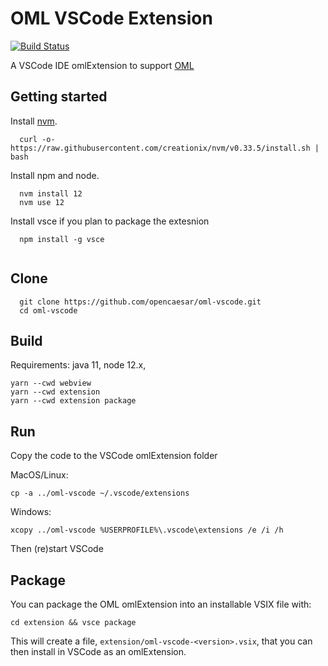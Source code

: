 # OML VSCode Extension

[![Build Status](https://travis-ci.org/opencaesar/oml-vscode.svg?branch=master)](https://travis-ci.org/opencaesar/oml-vscode)

A VSCode IDE omlExtension to support [OML](https://opencaesar.github.io/oml-spec)

## Getting started

Install [nvm](https://github.com/creationix/nvm#install-script).

```shell
  curl -o- https://raw.githubusercontent.com/creationix/nvm/v0.33.5/install.sh | bash
```

Install npm and node.

```shell
  nvm install 12
  nvm use 12
```

Install vsce if you plan to package the extesnion
```shell
  npm install -g vsce
  
```

## Clone
```shell
  git clone https://github.com/opencaesar/oml-vscode.git
  cd oml-vscode
```
      
## Build
Requirements: java 11, node 12.x, 
```shell
yarn --cwd webview
yarn --cwd extension  
yarn --cwd extension package
```

## Run
Copy the code to the VSCode omlExtension folder

MacOS/Linux:
```shell
cp -a ../oml-vscode ~/.vscode/extensions
```
Windows:
```shell
xcopy ../oml-vscode %USERPROFILE%\.vscode\extensions /e /i /h
```

Then (re)start VSCode

## Package
You can package the OML omlExtension into an installable VSIX file with:
```
cd extension && vsce package
```

This will create a file, `extension/oml-vscode-<version>.vsix`, that you can then install in VSCode as an omlExtension.
